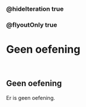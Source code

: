 ### @hideIteration true
### @flyoutOnly true
# Geen oefening
```blocks

```

```template

```

## Geen oefening
Er is geen oefening.